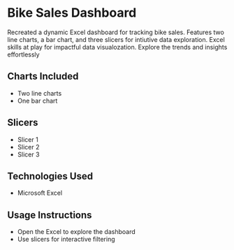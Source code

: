 # Bike Sales Dashboard

Recreated a dynamic Excel dashboard for tracking bike sales. Features two line charts,
a bar chart, and three slicers for intiutive data exploration.
Excel skills at play for impactful data visualozation. Explore the trends and insights effortlessly

## Charts Included
- Two line charts
- One bar chart

## Slicers
- Slicer 1
- Slicer 2
- Slicer 3

## Technologies Used
- Microsoft Excel

## Usage Instructions
- Open the Excel to explore the dashboard
- Use slicers for interactive filtering
